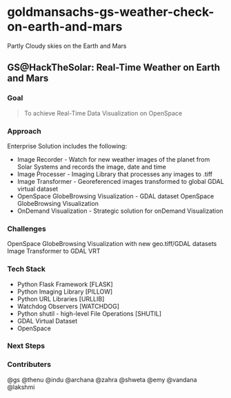 # goldmansachs-gs-weather-check-on-earth-and-mars
Partly Cloudy skies on the Earth and Mars

## GS@HackTheSolar: Real-Time Weather on Earth and Mars

### Goal
> To achieve Real-Time Data Visualization on OpenSpace 

### Approach
Enterprise Solution includes the following:
* Image Recorder - Watch for new weather images of the planet from Solar Systems and records the image, date and time 
* Image Processer - Imaging Library that processes any images to .tiff 
* Image Transformer - Georeferenced images transformed to global GDAL virtual dataset 
* OpenSpace GlobeBrowsing Visualization - GDAL dataset OpenSpace GlobeBrowsing Visualization
* OnDemand Visualization - Strategic solution for onDemand Visualization 

### Challenges
OpenSpace GlobeBrowsing Visualization with new geo.tiff/GDAL datasets
Image Transformer to GDAL VRT

### Tech Stack
* Python Flask Framework [FLASK]
* Python Imaging Library [PILLOW]
* Python URL Libraries [URLLIB]
* Watchdog Observers [WATCHDOG]
* Python shutil - high-level File Operations [SHUTIL]
* GDAL Virtual Dataset 
* OpenSpace

### Next Steps


### Contributers

@gs @thenu @indu @archana @zahra @shweta @emy @vandana @lakshmi

